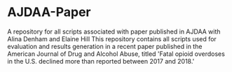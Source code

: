 # AJDAA-Paper
A repository for all scripts associated with paper published in AJDAA with Alina Denham and Elaine Hill
This repository contains all scripts used for evaluation and results generation in a recent paper published in the American Journal of Drug and Alcohol Abuse, titled 'Fatal opioid overdoses in the U.S. declined more than reported between 2017 and 2018.'
